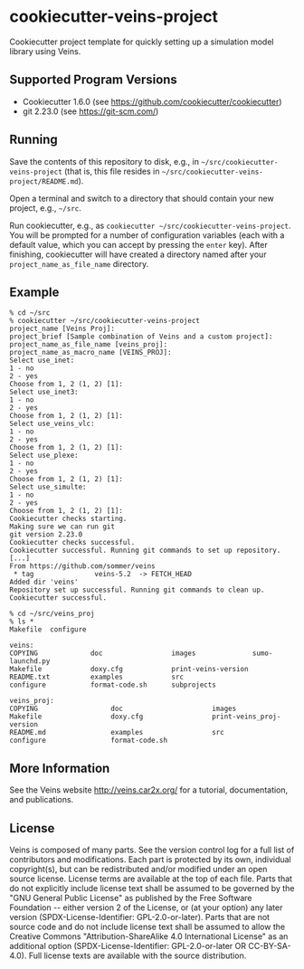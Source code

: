 # cookiecutter-veins-project #

Cookiecutter project template for quickly setting up a simulation model library using Veins.

## Supported Program Versions ##

- Cookiecutter 1.6.0 (see <https://github.com/cookiecutter/cookiecutter>)
- git 2.23.0 (see <https://git-scm.com/>)

## Running ##

Save the contents of this repository to disk, e.g., in `~/src/cookiecutter-veins-project` (that is, this file resides in `~/src/cookiecutter-veins-project/README.md`).

Open a terminal and switch to a directory that should contain your new project, e.g., `~/src`.

Run cookiecutter, e.g., as `cookiecutter ~/src/cookiecutter-veins-project`.
You will be prompted for a number of configuration variables (each with a default value, which you can accept by pressing the `enter` key).
After finishing, cookiecutter will have created a directory named after your `project_name_as_file_name` directory.

## Example ##

```
% cd ~/src
% cookiecutter ~/src/cookiecutter-veins-project
project_name [Veins Proj]:
project_brief [Sample combination of Veins and a custom project]:
project_name_as_file_name [veins_proj]:
project_name_as_macro_name [VEINS_PROJ]:
Select use_inet:
1 - no
2 - yes
Choose from 1, 2 (1, 2) [1]:
Select use_inet3:
1 - no
2 - yes
Choose from 1, 2 (1, 2) [1]:
Select use_veins_vlc:
1 - no
2 - yes
Choose from 1, 2 (1, 2) [1]:
Select use_plexe:
1 - no
2 - yes
Choose from 1, 2 (1, 2) [1]:
Select use_simulte:
1 - no
2 - yes
Choose from 1, 2 (1, 2) [1]:
Cookiecutter checks starting.
Making sure we can run git
git version 2.23.0
Cookiecutter checks successful.
Cookiecutter successful. Running git commands to set up repository.
[...]
From https://github.com/sommer/veins
 * tag               veins-5.2  -> FETCH_HEAD
Added dir 'veins'
Repository set up successful. Running git commands to clean up.
Cookiecutter successful.

% cd ~/src/veins_proj
% ls *
Makefile  configure

veins:
COPYING             doc                 images              sumo-launchd.py
Makefile            doxy.cfg            print-veins-version
README.txt          examples            src
configure           format-code.sh      subprojects

veins_proj:
COPYING                  doc                      images
Makefile                 doxy.cfg                 print-veins_proj-version
README.md                examples                 src
configure                format-code.sh
```

## More Information ##

See the Veins website <http://veins.car2x.org/> for a tutorial, documentation,
and publications.

## License ##

Veins is composed of many parts. See the version control log for a full list of
contributors and modifications. Each part is protected by its own, individual
copyright(s), but can be redistributed and/or modified under an open source
license. License terms are available at the top of each file. Parts that do not
explicitly include license text shall be assumed to be governed by the "GNU
General Public License" as published by the Free Software Foundation -- either
version 2 of the License, or (at your option) any later version
(SPDX-License-Identifier: GPL-2.0-or-later). Parts that are not source code and
do not include license text shall be assumed to allow the Creative Commons
"Attribution-ShareAlike 4.0 International License" as an additional option
(SPDX-License-Identifier: GPL-2.0-or-later OR CC-BY-SA-4.0). Full license texts
are available with the source distribution.


